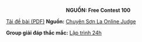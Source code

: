 **<center>NGUỒN: Free Contest 100</center>**

[Tải đề bài (PDF)](/statements/2337/HAIQUA.pdf)
**Nguồn:** [Chuyên Sơn La Online Judge](http://csloj.ddns.net/)

**Group giải đáp thắc mắc:** [Lập trình 24h](https://www.facebook.com/groups/1386904321519984)